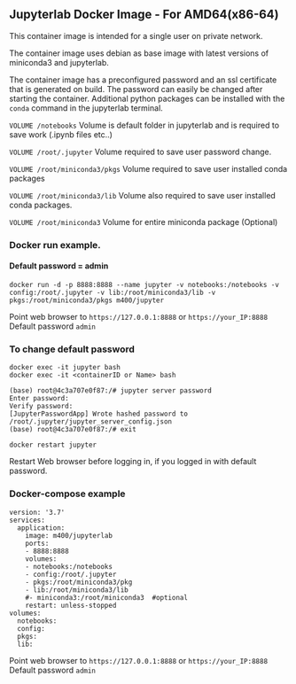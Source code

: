 ## Jupyterlab Docker Image - For AMD64(x86-64)

This container image is intended for a single user on private network.  

The container image uses debian as base image with latest versions of miniconda3 and jupyterlab.

The container image has a preconfigured password and an ssl certificate that is generated on build. 
The password can easily be changed after starting the container.
Additional python packages can be installed with the `conda` command in the jupyterlab terminal.


`VOLUME /notebooks`            Volume is default folder in jupyterlab and is required to save work (.ipynb files etc..)

`VOLUME /root/.jupyter`        Volume required to save user password change.

`VOLUME /root/miniconda3/pkgs` Volume required to save user installed conda packages

`VOLUME /root/miniconda3/lib`  Volume also required to save user installed conda packages. 

`VOLUME /root/miniconda3`      Volume for entire miniconda package (Optional)


### Docker run example.
#### Default password = admin

`docker run -d -p 8888:8888 --name jupyter -v notebooks:/notebooks -v config:/root/.jupyter -v lib:/root/miniconda3/lib -v pkgs:/root/miniconda3/pkgs m400/jupyter`

Point web browser to `https://127.0.0.1:8888`  or `https://your_IP:8888`   Default password `admin`

### To change default password

`docker exec -it jupyter bash`  
`docker exec -it <containerID or Name> bash`

```
(base) root@4c3a707e0f87:/# jupyter server password
Enter password: 
Verify password: 
[JupyterPasswordApp] Wrote hashed password to /root/.jupyter/jupyter_server_config.json
(base) root@4c3a707e0f87:/# exit
``` 

`docker restart jupyter`

Restart Web browser before logging in, if you logged in with default password.

### Docker-compose example
```
version: '3.7'
services:
  application:
    image: m400/jupyterlab
    ports:
    - 8888:8888
    volumes:
    - notebooks:/notebooks
    - config:/root/.jupyter
    - pkgs:/root/miniconda3/pkg
    - lib:/root/miniconda3/lib
    #- miniconda3:/root/miniconda3  #optional
    restart: unless-stopped
volumes:
  notebooks:
  config:
  pkgs:
  lib:
```
Point web browser to `https://127.0.0.1:8888`  or `https://your_IP:8888`   Default password `admin`
